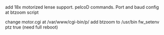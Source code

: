 add  18x motorized lense support.  pelcoD commands. Port and baud config at btzoom script   


change motor.cgi at /var/www/cgi-bin/p/
add btzoom to /usr/bin
fw_setenv  ptz true   (need full reboot)
